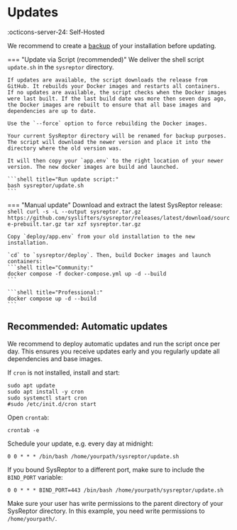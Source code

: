 # Updates

:octicons-server-24: Self-Hosted

We recommend to create a [backup](/backups/) of your installation before updating.

=== "Update via Script (recommended)"
    We deliver the shell script `update.sh` in the `sysreptor` directory.

    If updates are available, the script downloads the release from GitHub. It rebuilds your Docker images and restarts all containers.  
    If no updates are available, the script checks when the Docker images were last built. If the last build date was more then seven days ago, the Docker images are rebuilt to ensure that all base images and dependencies are up to date.

    Use the `--force` option to force rebuilding the Docker images.

    Your current SysReptor directory will be renamed for backup purposes. The script will download the newer version and place it into the directory where the old version was.

    It will then copy your `app.env` to the right location of your newer version. The new docker images are build and launched.

    ```shell title="Run update script:"
    bash sysreptor/update.sh
    ```

=== "Manual update"
    Download and extract the latest SysReptor release:
    ```shell
    curl -s -L --output sysreptor.tar.gz https://github.com/syslifters/sysreptor/releases/latest/download/source-prebuilt.tar.gz
    tar xzf sysreptor.tar.gz
    ```

    Copy `deploy/app.env` from your old installation to the new installation.

    `cd` to `sysreptor/deploy`. Then, build Docker images and launch containers:
    ```shell title="Community:"
    docker compose -f docker-compose.yml up -d --build
    ```

    ```shell title="Professional:"
    docker compose up -d --build
    ```
    

## Recommended: Automatic updates
We recommend to deploy automatic updates and run the script once per day. This ensures you receive updates early and you regularly update all dependencies and base images.

If `cron` is not installed, install and start:
```shell
sudo apt update
sudo apt install -y cron
sudo systemctl start cron
#sudo /etc/init.d/cron start
```

Open `crontab`:
```shell
crontab -e
```

Schedule your update, e.g. every day at midnight:
```shell
0 0 * * * /bin/bash /home/yourpath/sysreptor/update.sh
```

If you bound SysReptor to a different port, make sure to include the `BIND_PORT` variable:

```shell
0 0 * * * BIND_PORT=443 /bin/bash /home/yourpath/sysreptor/update.sh
```

Make sure your user has write permissions to the parent directory of your SysReptor directory. In this example, you need write permissions to `/home/yourpath/`.
